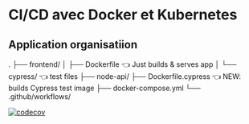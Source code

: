 # CI/CD avec Docker et Kubernetes
## Application organisatiion
.
├── frontend/
│   ├── Dockerfile        👈 Just builds & serves app
│   └── cypress/          👈 test files
├── node-api/
├── Dockerfile.cypress    👈 NEW: builds Cypress test image
├── docker-compose.yml
└── .github/workflows/

[![codecov](https://codecov.io/gh/anouvene/cicd-docker/graph/badge.svg?token=9J57TG0A75)](https://codecov.io/gh/anouvene/cicd-docker)